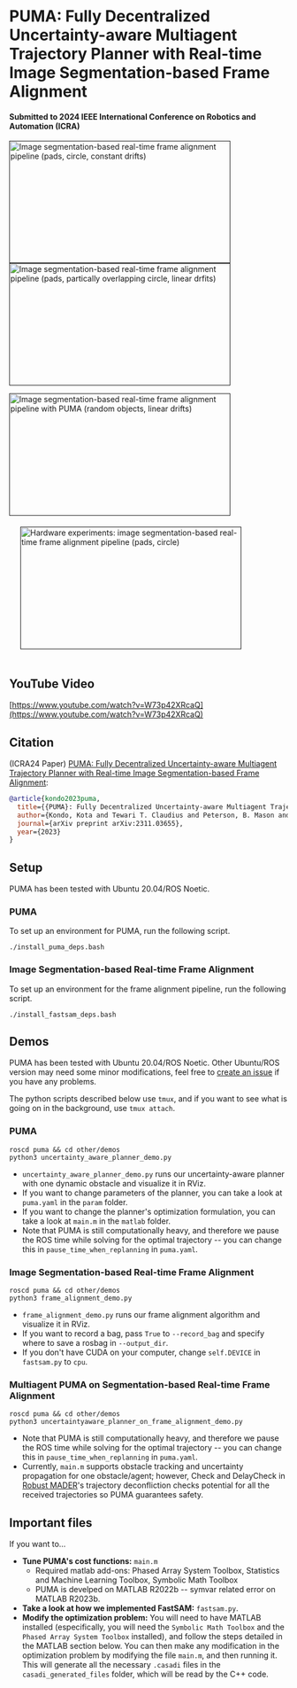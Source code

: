 # PUMA: Fully Decentralized Uncertainty-aware Multiagent Trajectory Planner with Real-time Image Segmentation-based Frame Alignment #

#### **Submitted to 2024 IEEE International Conference on Robotics and Automation (ICRA)**

<a target="_blank" href=""><img src="./puma/imgs/pads-const-xy-circle-gif.gif" width="400" height="221" alt="Image segmentation-based real-time frame alignment pipeline (pads, circle, constant drifts)"></a>  <a target="_blank" href=""><img src="./puma/imgs/pads-linear-venn-gif.gif" width="400" height="221" alt="Image segmentation-based real-time frame alignment pipeline (pads, partically overlapping circle, linear drfits)"></a>  

<a target="_blank" href=""><img src="./puma/imgs/random-linear-puma-gif.gif" width="400" height="221" alt="Image segmentation-based real-time frame alignment pipeline with PUMA (random objects, linear drifts)"></a>  <a target="_blank" href=""><img src="./puma/imgs/hw-gif.gif" width="400" height="221" style="margin:20px 20px" alt="Hardware experiments: image segmentation-based real-time frame alignment pipeline (pads, circle)"></a>  

## YouTube Video
[https://www.youtube.com/watch?v=W73p42XRcaQ](https://www.youtube.com/watch?v=W73p42XRcaQ)

## Citation

(ICRA24 Paper) [PUMA: Fully Decentralized Uncertainty-aware Multiagent Trajectory Planner with Real-time Image Segmentation-based Frame Alignment](https://arxiv.org/abs/2311.03655):

```bibtex
@article{kondo2023puma,
  title={{PUMA}: Fully Decentralized Uncertainty-aware Multiagent Trajectory Planner with Real-time Image Segmentation-based Frame Alignment},
  author={Kondo, Kota and Tewari T. Claudius and Peterson, B. Mason and Thomas, Annika and Kinnari, Jouko and Tagliabue, Andrea and How, Jonathan P},
  journal={arXiv preprint arXiv:2311.03655},
  year={2023}
}
```

## Setup
PUMA has been tested with Ubuntu 20.04/ROS Noetic.

### PUMA
To set up an environment for PUMA, run the following script.
```
./install_puma_deps.bash
```

### Image Segmentation-based Real-time Frame Alignment
To set up an environment for the frame alignment pipeline, run the following script.
```
./install_fastsam_deps.bash
```

## Demos

PUMA has been tested with Ubuntu 20.04/ROS Noetic. Other Ubuntu/ROS version may need some minor modifications, feel free to [create an issue](https://github.com/mit-acl/puma/issues) if you have any problems.

The python scripts described below use `tmux`, and if you want to see what is going on in the background, use `tmux attach`.

### PUMA

```
roscd puma && cd other/demos
python3 uncertainty_aware_planner_demo.py
```
* `uncertainty_aware_planner_demo.py` runs our uncertainty-aware planner with one dynamic obstacle and visualize it in RViz.
* If you want to change parameters of the planner, you can take a look at `puma.yaml` in the `param` folder.
* If you want to change the planner's optimization formulation, you can take a look at `main.m` in the `matlab` folder.
* Note that PUMA is still computationally heavy, and therefore we pause the ROS time while solving for the optimal trajectory -- you can change this in `pause_time_when_replanning` in `puma.yaml`.

### Image Segmentation-based Real-time Frame Alignment

```
roscd puma && cd other/demos
python3 frame_alignment_demo.py
```
* `frame_alignment_demo.py` runs our frame alignment algorithm and visualize it in RViz.
* If you want to record a bag, pass `True` to `--record_bag` and specify where to save a rosbag in `--output_dir`. 
* If you don't have CUDA on your computer, change `self.DEVICE` in `fastsam.py` to `cpu`.

### Multiagent PUMA on Segmentation-based Real-time Frame Alignment

```
roscd puma && cd other/demos
python3 uncertaintyaware_planner_on_frame_alignment_demo.py
```
* Note that PUMA is still computationally heavy, and therefore we pause the ROS time while solving for the optimal trajectory -- you can change this in `pause_time_when_replanning` in `puma.yaml`.
* Currently, `main.m` supports obstacle tracking and uncertainty propagation for one obstacle/agent; however, Check and DelayCheck in [Robust MADER](https://github.com/mit-acl/rmader)'s trajectory deconfliction checks potential for all the received trajectories so PUMA guarantees safety.

## Important files

If you want to...

* **Tune PUMA's cost functions:** `main.m`
  * Required matlab add-ons: Phased Array System Toolbox, Statistics and Machine Learning Toolbox, Symbolic Math Toolbox
  * PUMA is develped on MATLAB R2022b -- symvar related error on MATLAB R2023b. 
* **Take a look at how we implemented FastSAM:** `fastsam.py`.
* **Modify the optimization problem:** You will need to have MATLAB installed (especifically, you will need the `Symbolic Math Toolbox` and the `Phased Array System Toolbox` installed), and follow the steps detailed in the MATLAB section below. You can then make any modification in the optimization problem by modifying the file `main.m`, and then running it. This will generate all the necessary `.casadi` files in the `casadi_generated_files` folder, which will be read by the C++ code.
